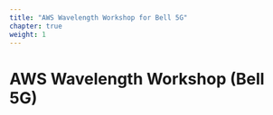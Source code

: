 ```yaml
---
title: "AWS Wavelength Workshop for Bell 5G"
chapter: true
weight: 1
---
```


# AWS Wavelength Workshop (Bell 5G)
